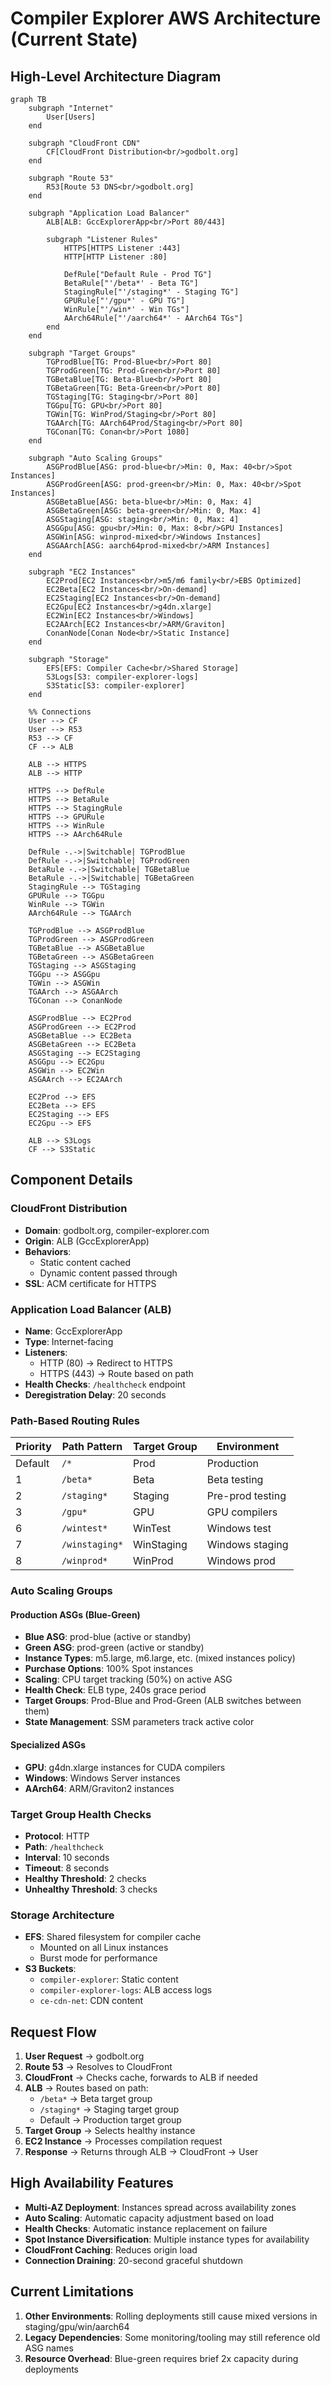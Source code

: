 # Compiler Explorer AWS Architecture (Current State)

## High-Level Architecture Diagram

```mermaid
graph TB
    subgraph "Internet"
        User[Users]
    end

    subgraph "CloudFront CDN"
        CF[CloudFront Distribution<br/>godbolt.org]
    end

    subgraph "Route 53"
        R53[Route 53 DNS<br/>godbolt.org]
    end

    subgraph "Application Load Balancer"
        ALB[ALB: GccExplorerApp<br/>Port 80/443]

        subgraph "Listener Rules"
            HTTPS[HTTPS Listener :443]
            HTTP[HTTP Listener :80]

            DefRule["Default Rule - Prod TG"]
            BetaRule["'/beta*' - Beta TG"]
            StagingRule["'/staging*' - Staging TG"]
            GPURule["'/gpu*' - GPU TG"]
            WinRule["'/win*' - Win TGs"]
            AArch64Rule["'/aarch64*' - AArch64 TGs"]
        end
    end

    subgraph "Target Groups"
        TGProdBlue[TG: Prod-Blue<br/>Port 80]
        TGProdGreen[TG: Prod-Green<br/>Port 80]
        TGBetaBlue[TG: Beta-Blue<br/>Port 80]
        TGBetaGreen[TG: Beta-Green<br/>Port 80]
        TGStaging[TG: Staging<br/>Port 80]
        TGGpu[TG: GPU<br/>Port 80]
        TGWin[TG: WinProd/Staging<br/>Port 80]
        TGAArch[TG: AArch64Prod/Staging<br/>Port 80]
        TGConan[TG: Conan<br/>Port 1080]
    end

    subgraph "Auto Scaling Groups"
        ASGProdBlue[ASG: prod-blue<br/>Min: 0, Max: 40<br/>Spot Instances]
        ASGProdGreen[ASG: prod-green<br/>Min: 0, Max: 40<br/>Spot Instances]
        ASGBetaBlue[ASG: beta-blue<br/>Min: 0, Max: 4]
        ASGBetaGreen[ASG: beta-green<br/>Min: 0, Max: 4]
        ASGStaging[ASG: staging<br/>Min: 0, Max: 4]
        ASGGpu[ASG: gpu<br/>Min: 0, Max: 8<br/>GPU Instances]
        ASGWin[ASG: winprod-mixed<br/>Windows Instances]
        ASGAArch[ASG: aarch64prod-mixed<br/>ARM Instances]
    end

    subgraph "EC2 Instances"
        EC2Prod[EC2 Instances<br/>m5/m6 family<br/>EBS Optimized]
        EC2Beta[EC2 Instances<br/>On-demand]
        EC2Staging[EC2 Instances<br/>On-demand]
        EC2Gpu[EC2 Instances<br/>g4dn.xlarge]
        EC2Win[EC2 Instances<br/>Windows]
        EC2AArch[EC2 Instances<br/>ARM/Graviton]
        ConanNode[Conan Node<br/>Static Instance]
    end

    subgraph "Storage"
        EFS[EFS: Compiler Cache<br/>Shared Storage]
        S3Logs[S3: compiler-explorer-logs]
        S3Static[S3: compiler-explorer]
    end

    %% Connections
    User --> CF
    User --> R53
    R53 --> CF
    CF --> ALB

    ALB --> HTTPS
    ALB --> HTTP

    HTTPS --> DefRule
    HTTPS --> BetaRule
    HTTPS --> StagingRule
    HTTPS --> GPURule
    HTTPS --> WinRule
    HTTPS --> AArch64Rule

    DefRule -.->|Switchable| TGProdBlue
    DefRule -.->|Switchable| TGProdGreen
    BetaRule -.->|Switchable| TGBetaBlue
    BetaRule -.->|Switchable| TGBetaGreen
    StagingRule --> TGStaging
    GPURule --> TGGpu
    WinRule --> TGWin
    AArch64Rule --> TGAArch

    TGProdBlue --> ASGProdBlue
    TGProdGreen --> ASGProdGreen
    TGBetaBlue --> ASGBetaBlue
    TGBetaGreen --> ASGBetaGreen
    TGStaging --> ASGStaging
    TGGpu --> ASGGpu
    TGWin --> ASGWin
    TGAArch --> ASGAArch
    TGConan --> ConanNode

    ASGProdBlue --> EC2Prod
    ASGProdGreen --> EC2Prod
    ASGBetaBlue --> EC2Beta
    ASGBetaGreen --> EC2Beta
    ASGStaging --> EC2Staging
    ASGGpu --> EC2Gpu
    ASGWin --> EC2Win
    ASGAArch --> EC2AArch

    EC2Prod --> EFS
    EC2Beta --> EFS
    EC2Staging --> EFS
    EC2Gpu --> EFS

    ALB --> S3Logs
    CF --> S3Static
```

## Component Details

### CloudFront Distribution
- **Domain**: godbolt.org, compiler-explorer.com
- **Origin**: ALB (GccExplorerApp)
- **Behaviors**:
  - Static content cached
  - Dynamic content passed through
- **SSL**: ACM certificate for HTTPS

### Application Load Balancer (ALB)
- **Name**: GccExplorerApp
- **Type**: Internet-facing
- **Listeners**:
  - HTTP (80) → Redirect to HTTPS
  - HTTPS (443) → Route based on path
- **Health Checks**: `/healthcheck` endpoint
- **Deregistration Delay**: 20 seconds

### Path-Based Routing Rules
| Priority | Path Pattern | Target Group | Environment |
|----------|-------------|--------------|-------------|
| Default  | `/*`        | Prod         | Production  |
| 1        | `/beta*`    | Beta         | Beta testing |
| 2        | `/staging*` | Staging      | Pre-prod testing |
| 3        | `/gpu*`     | GPU          | GPU compilers |
| 6        | `/wintest*` | WinTest      | Windows test |
| 7        | `/winstaging*` | WinStaging | Windows staging |
| 8        | `/winprod*` | WinProd      | Windows prod |

### Auto Scaling Groups

#### Production ASGs (Blue-Green)
- **Blue ASG**: prod-blue (active or standby)
- **Green ASG**: prod-green (active or standby)
- **Instance Types**: m5.large, m6.large, etc. (mixed instances policy)
- **Purchase Options**: 100% Spot instances
- **Scaling**: CPU target tracking (50%) on active ASG
- **Health Check**: ELB type, 240s grace period
- **Target Groups**: Prod-Blue and Prod-Green (ALB switches between them)
- **State Management**: SSM parameters track active color

#### Specialized ASGs
- **GPU**: g4dn.xlarge instances for CUDA compilers
- **Windows**: Windows Server instances
- **AArch64**: ARM/Graviton2 instances

### Target Group Health Checks
- **Protocol**: HTTP
- **Path**: `/healthcheck`
- **Interval**: 10 seconds
- **Timeout**: 8 seconds
- **Healthy Threshold**: 2 checks
- **Unhealthy Threshold**: 3 checks

### Storage Architecture
- **EFS**: Shared filesystem for compiler cache
  - Mounted on all Linux instances
  - Burst mode for performance
- **S3 Buckets**:
  - `compiler-explorer`: Static content
  - `compiler-explorer-logs`: ALB access logs
  - `ce-cdn-net`: CDN content

## Request Flow

1. **User Request** → godbolt.org
2. **Route 53** → Resolves to CloudFront
3. **CloudFront** → Checks cache, forwards to ALB if needed
4. **ALB** → Routes based on path:
   - `/beta*` → Beta target group
   - `/staging*` → Staging target group
   - Default → Production target group
5. **Target Group** → Selects healthy instance
6. **EC2 Instance** → Processes compilation request
7. **Response** → Returns through ALB → CloudFront → User

## High Availability Features

- **Multi-AZ Deployment**: Instances spread across availability zones
- **Auto Scaling**: Automatic capacity adjustment based on load
- **Health Checks**: Automatic instance replacement on failure
- **Spot Instance Diversification**: Multiple instance types for availability
- **CloudFront Caching**: Reduces origin load
- **Connection Draining**: 20-second graceful shutdown

## Current Limitations

1. **Other Environments**: Rolling deployments still cause mixed versions in staging/gpu/win/aarch64
2. **Legacy Dependencies**: Some monitoring/tooling may still reference old ASG names
3. **Resource Overhead**: Blue-green requires brief 2x capacity during deployments
